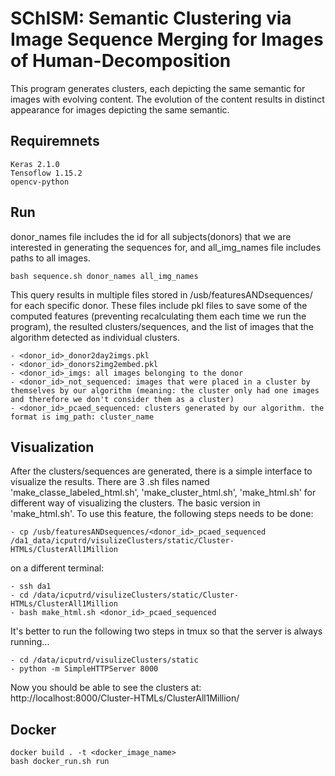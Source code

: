 # SChISM: Semantic Clustering via Image Sequence Merging for Images of Human-Decomposition
This program generates clusters, each depicting the same semantic for images with evolving content. The evolution of the content results in distinct appearance for images depicting the same semantic.
## Requiremnets
```
Keras 2.1.0
Tensoflow 1.15.2
opencv-python
```
## Run
donor_names file includes the id for all subjects(donors) that we are interested in generating the sequences for, and all_img_names file includes paths to all images. 
```
bash sequence.sh donor_names all_img_names
```
This query results in multiple files stored in /usb/featuresANDsequences/ for each specific donor. These files include pkl files to save some of the computed features (preventing recalculating them each time we run the program), the resulted clusters/sequences, and the list of images that the algorithm detected as individual clusters.
```
- <donor_id>_donor2day2imgs.pkl
- <donor_id>_donors2img2embed.pkl
- <donor_id>_imgs: all images belonging to the donor
- <donor_id>_not_sequenced: images that were placed in a cluster by themselves by our algorithm (meaning: the cluster only had one images and therefore we don't consider them as a cluster)
- <donor_id>_pcaed_sequenced: clusters generated by our algorithm. the format is img_path: cluster_name
```
## Visualization
After the clusters/sequences are generated, there is a simple interface to visualize the results. There are 3 .sh files named 'make_classe_labeled_html.sh', 'make_cluster_html.sh', 'make_html.sh' for different way of visualizing the clusters. The basic version in 'make_html.sh'. To use this feature, the following steps needs to be done:
```
- cp /usb/featuresANDsequences/<donor_id>_pcaed_sequenced /da1_data/icputrd/visulizeClusters/static/Cluster-HTMLs/ClusterAll1Million
```
on a different terminal:
```
- ssh da1
- cd /data/icputrd/visulizeClusters/static/Cluster-HTMLs/ClusterAll1Million
- bash make_html.sh <donor_id>_pcaed_sequenced
```
It's better to run the following two steps in tmux so that the server is always running...
```
- cd /data/icputrd/visulizeClusters/static
- python -m SimpleHTTPServer 8000
```
Now you should be able to see the clusters at: http://localhost:8000/Cluster-HTMLs/ClusterAll1Million/

## Docker
```
docker build . -t <docker_image_name>
bash docker_run.sh run 
```
